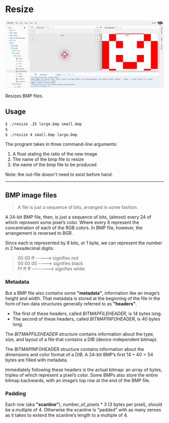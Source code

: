 # Resize

![Resize smiley](../Snippets/../../Snippets/C/Resize.png)

Resizes BMP files.

## Usage

```bash
$ ./resize .25 large.bmp small.bmp
$
$ ./resize 4 small.bmp large.bmp
```

The program takes in three command-line arguments:

1. A float stating the ratio of the new image
2. The name of the bmp file to resize
3. the name of the bmp file to be produced

Note: the out-file doesn't need to exist before hand.

---

## BMP image files

> A file is just a sequence of bits, arranged in some fashion.

A 24-bit BMP file, then, is just a sequence of bits, (almost) every 24 of which represent some pixel’s color. Where every 8 represent the concentration of each of the RGB colors. In BMP file, however, the arrangement is reversed to BGR.

Since each is represented by 8 bits, or 1 byte, we can represent the number in 2 hexadecimal digits:

> 00 00 ff  -----> signifies red\
> 00 00 00   ----> signifies black\
> Ff ff ff  --------> signifies white

### Metadata

But a BMP file also contains some **"metadata"**, information like an image’s height and width. That metadata is stored at the beginning of the file in the form of two data structures generally referred to as **"headers"**.

- The first of these headers, called *BITMAPFILEHEADER*, is 14 bytes long.
- The second of these headers, called *BITMAPINFOHEADER*, is 40 bytes long.
  
The *BITMAPFILEHEADER* structure contains information about the type, size, and layout of a file that contains a DIB (device-independent bitmap).

The BITMAPINFOHEADER structure contains information about the dimensions and color format of a DIB. A 24-bit BMP’s first $14 + 40 = 54$ bytes are filled with metadata.

Immediately following these headers is the actual bitmap: an array of bytes, triples of which represent a pixel’s color. Some BMPs also store the entire bitmap backwards, with an image’s top row at the end of the BMP file.

### Padding

Each row (aka **"scanline"**), number_of_pixels * 3 (3 bytes per pixel), should be a multiple of 4. Otherwise the scanline is "padded" with as many zeroes as it takes to extend the scanline’s length to a multiple of 4.
